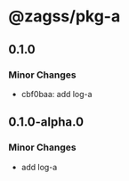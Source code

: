 # @zagss/pkg-a

## 0.1.0

### Minor Changes

- cbf0baa: add log-a

## 0.1.0-alpha.0

### Minor Changes

- add log-a
